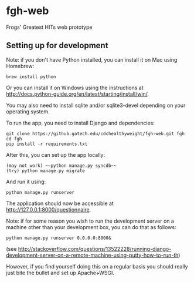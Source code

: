 # fgh-web
Frogs' Greatest HITs web prototype

## Setting up for development

Note: if you don't have Python installed, you can install it on Mac using Homebrew:

    brew install python
Or you can install it on Windows using the instructions at http://docs.python-guide.org/en/latest/starting/install/win/.

You may also need to install sqlite and/or sqlite3-devel depending on your operating system.

To run the app, you need to install Django and dependencies:

    git clone https://github.gatech.edu/cdchealthyweight/fgh-web.git fgh
    cd fgh
    pip install -r requirements.txt

After this, you can set up the app locally:

    (may not work) ~~python manage.py syncdb~~
    (try) python manage.py migrate

And run it using:

    python manage.py runserver
    
The application should now be accessible at http://127.0.0.1:8000/questionnaire.

Note: if for some reason you wish to run the development server on a machine other than your development box, you can do that as follows:

    python manage.py runserver 0.0.0.0:8000&
(see http://stackoverflow.com/questions/13522228/running-django-development-server-on-a-remote-machine-using-putty-how-to-run-th)

However, if you find yourself doing this on a regular basis you should really just bite the bullet and set up Apache+WSGI.
